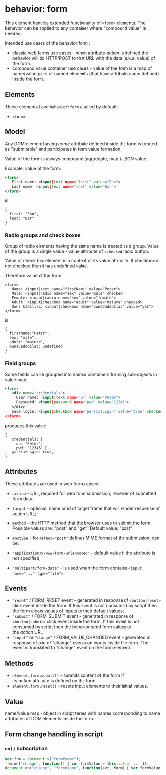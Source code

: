 
# behavior: form

This element handles extended functionality of `<form>` elements. The behavior can be applied to any container where "compound value" is needed.

Intended use cases of the behavior:form :

* classic web forms use cases - when attribute *action* is defined the behavior will do HTTP/POST to that URL with the data (a.k.a. value) of the form.
* compound value container use cases - value of the form is a map of name/value pairs of named elements (that have attribute name defined) inside the form.

## Elements

These elements have `behavior:form` applied by default:

* `<form>`

## Model

Any DOM element having *name* attribute defined inside the form is treated as "submitable" and participates in form value formation.

Value of the form is always compound (aggregate, map ) JSON value.

Example, value of the form:

```XML
<form>
   First name: <input|text name="first" value="Foo"> 
   Last name: <input|text name="last" value="Bar">
</form>
```

is

```
{
  first: "Foo",
  last: "Bar" 
}
```

### Radio groups and check boxes

Group of radio elements having the same name is treated as a group. Value of the group is a single value - value attribute of `:checked` radio button.

Value of check box element is a content of its value attribute. If checkbox is not checked then it has undefined value.

Therefore value of the form:

```
<form>
   Name: <input|text name="firstName" value="Peter">
   Male: <input|radio name="sex" value="male" checked>
   Female: <input|radio name="sex" value="female">
   Adult: <input|checkbox name="adult" value="mature" checked>
   Owns Cadillac: <input|checkbox name="ownsCadddilac" value="yes">
</form>

```

is

```
{
  firstName:"Peter",
  sex: "male",
  adult: "mature",
  ownsCadddilac: undefined
}
```

### Field groups

Some fields can be grouped into named containers forming sub-objects in value map:

```XML
<form>
   <div name="credentials">
     User name: <input|text name="un" value="Peter">
     Password: <input|password name="pwd" value="12345">
   </div>
   Save login: <input|checkbox name="persistLogin" value="true" checked>
</form>
```

produces this value:

```
{  
   credentials: { 
     un: "Peter", 
     pwd: "12345" },
   persistLogin: true; 
}
```

## Attributes

These attributes are used in web forms cases:

* `action` \- URL, required for web form submission, receiver of submitted form data;
* `target` \- optional, name or id of target frame that will render response of action URL;
* `method` \- the HTTP method that the browser uses to submit the form. Possible values are: "post" and "get". Default value: "post"
* `enctype` \- for `method="post"` defines MIME format of the submission, can be:

* `"application/x-www-form-urlencoded"` \- default value if the attribute is not specified;
* `"multipart/form-data"` \- is used when the form contains `<input name="..." type="file">`.

## Events

* `"reset"` / FORM\_RESET event - generated in response of `<button|reset>` click event inside the form. If this event is not consumed by script then the form clears values of inputs to their default values;
* `"submit"` / FORM\_SUBMIT event - generated in response of `<button|submit>` click event inside the form. If this event is not consumed by script then the behavior send form values to the *action* URL;
* `"input"` or `"change"` / FORM_VALUE_CHANGED event - generated in response of one of "change" events on inputs inside the form. The event is translated to "change" event on the form element.

## Methods

* `element.form.submit()` - submits content of the form if its *action* attribute is defined on the form.
* `element.form.reset()` - resets input elements to their initial values.

## Value

name/value map - object in script terms with names corresponding to name attributes of DOM elements inside the form.

## Form change handling in script

### `on()` subscription

```JavaScript
var frm = document.$("form#some");
frm.on("change", function() { var formValue = this.value; ... });
document.on("change", "form#some", function(evt, form) { var formValue = form.value; ... });
```

